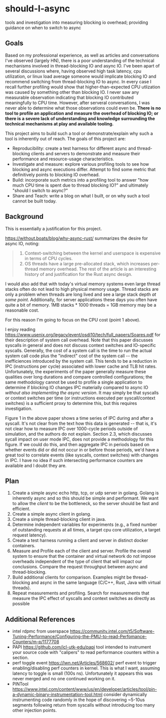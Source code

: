 # should-I-async
tools and investigation into measuring blocking io overhead; providing guidance on when to switch to async

## Goals
Based on my professional experience, as well as articles and conversations I've observed (largely HN), there is a poor understanding of the technical mechanisms involved in thread-blocking IO and async IO.  I've been apart of several discussions where, having observed high task latency, cpu utilization, or linux load average someone would implicate blocking IO and recommend switching from thread-blocking IO to async.  In every case I recall further profiling would show that higher-than-expected CPU utlization was caused by something other than blocking IO.  I never saw any measurable observation indicating that blocking IO contributed meaningfully to CPU time.  However, after serveral conversations, I was never able to determine what those observations could even be.  **There is no tool to profile an application and measure the overhead of blocking IO; or there is a severe lack of understanding and knowledge surrounding the technical mechanisms at play and available tooling.**

This project aims to build such a tool or demonstrate/explain why such a tool is inherently out of reach.
The goals of this project are:
* Reproducibility: create a test harness for different async and thread-blocking clients and servers to demonstrate and measure their performance and resource-usage characteristics.
* Investigate and measure: explore various profiling tools to see how blocking and async executions differ.  Attempt to find some metric that definitively points to blocking IO overhead.
* Build: incorporate such metrics into a profiling tool to answer "how much CPU time is spent due to thread blocking IO?" and ultimately "should I switch to async?"
* Share and Teach: write a blog on what I built, or on why such a tool cannot be built today.

## Background
This is essentially a justification for this project.

https://without.boats/blog/why-async-rust/ summarizes the desire for async IO, noting:
> 1. Context-switching between the kernel and userspace is expensive in terms of CPU cycles.
> 2. OS threads have a large pre-allocated stack, which increases per-thread memory overhead.
The rest of the article is an interesting history of and justification for the Rust async design.

I would also add that with today's virtual memory systems even large thread stacks often do not lead to high physical memory usage.  Thread stacks are only a problem when threads are long lived and see a large stack depth _at some point_.  Additionally, for server applications these days you often have quite a bit of memory.  1MB stacks * 1000 threads = 1GB memory may be a reasonable cost.

For this reason I'm going to focus on the CPU cost (point 1 above).

I enjoy reading https://www.usenix.org/legacy/event/osdi10/tech/full_papers/Soares.pdf for their description of system call overhead.  Note that this paper discusses syscalls in general and does not discuss context switches and IO-specific syscalls.  Generally, the cost of a system call is the time to run the actual system call code plus the "indirect" cost of the system call -- the inefficiences introduced by the system call.  This tends to be a reduction in IPC (instructions per cycle) associated with lower cache and TLB hit rates.  Unfortunately, the experiments of the paper generally measure these qualities over long durations and compare controlled configurations; the same methodology cannot be used to profile a single application to determine if blocking IO changes IPC materially compared to async IO _without also implementing the async version_.  It may simply be that syscalls or context switches per time (or instructions executed per syscall/context switches) is a sufficient proxy to determine this, but this requires investigation.

Figure 1 in the above paper shows a time series of IPC during and after a syscall.  It's not clear from the text how this data is generated -- that is, it's not clear how to measure IPC over 1000-cycle periods outside of simulation, and the authors do not explain.  Section 2.3, which discusses sycall impact on user mode IPC, does not provide a methodology for this figure.  If we could do this, and then aggregate IPC in periods based on whether events did or did not occur in or before those periods, we'd have a great tool to correlate events (like syscalls, context switches) with changes in IPC.  I have no idea if such intersecting performance counters are available and I doubt they are.

## Plan
1. Create a simple async echo http, tcp, or udp server in golang.  Golang is inherently async and so this should be simple and performant.  We want to allow the _client_ to be the bottleneck, so the server should be fast and efficient.
2. Create a simple async client in golang.
3. Create a simple thread-blocking client in java.
4. Determine independent variables for experiments (e.g., a fixed number of outstanding requests at all times, a target cpu core utilization, a target request latency).
5. Create a test harness running a client and server in distinct docker containers.
6. Measure and Profile each of the client and server.  Profile the overall system to ensure that the container and virtual network do not impose overheads independent of the type of client that will impact our conclusions.  Compare the request throughput between async and thread-blocking.
7. Build additional clients for comparison.  Examples might be thread-blocking and async in the same language (C/C++, Rust, Java with virtual threads).
8. Repeat measurements and profiling.  Search for measurements that measure the IPC effect of syscalls and context switches as directly as possible

## Additional References
* intel rdpmc from userspace https://community.intel.com/t5/Software-Tuning-Performance/Configuring-the-PMU-to-read-Perfomance-Counters/m-p/1177708
* PAPI https://github.com/icl-utk-edu/papi tool intended to instrument your source code with "calipers" to read performance counters within a section.
* perf toggle event https://lwn.net/Articles/568602/ perf event to trigger enabling/disabling perf counters in kernel.  This is what I want, assuming latency to toggle is small (100s ns).  Unfortunately it appears this was never merged and no one continued working on it.
* PINTool https://www.intel.com/content/www/us/en/developer/articles/tool/pin-a-dynamic-binary-instrumentation-tool.html consider dynamically instrumenting code randomly in the hope of discovering ~5-10us segments following return from syscalls without introducing too many other injection points.

